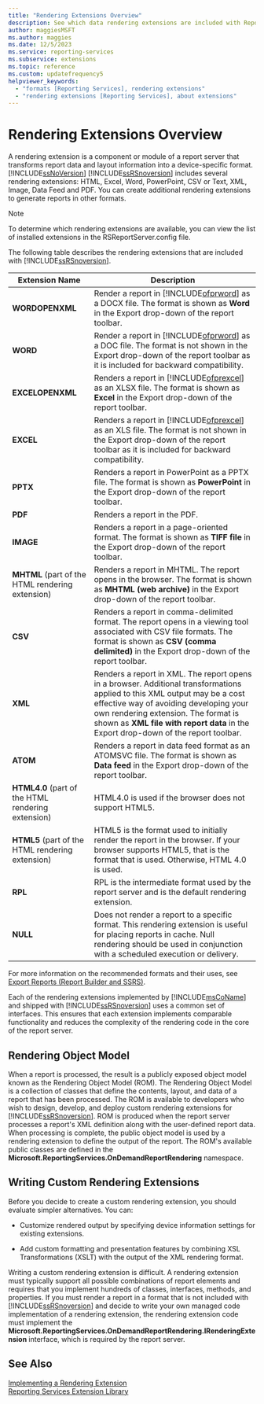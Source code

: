 ```yaml
---
title: "Rendering Extensions Overview"
description: See which data rendering extensions are included with Reporting Services. Learn how to add custom rendering extensions to generate reports in other formats.
author: maggiesMSFT
ms.author: maggies
ms.date: 12/5/2023
ms.service: reporting-services
ms.subservice: extensions
ms.topic: reference
ms.custom: updatefrequency5
helpviewer_keywords:
  - "formats [Reporting Services], rendering extensions"
  - "rendering extensions [Reporting Services], about extensions"
---
```

# Rendering Extensions Overview
  A rendering extension is a component or module of a report server that transforms report data and layout information into a device-specific format. [!INCLUDE[ssNoVersion](../../../includes/ssnoversion-md.md)] [!INCLUDE[ssRSnoversion](../../../includes/ssrsnoversion-md.md)] includes several rendering extensions: HTML, Excel, Word, PowerPoint, CSV or Text, XML, Image, Data Feed and PDF. You can create additional rendering extensions to generate reports in other formats.  
  
> [!NOTE]  
>  To determine which rendering extensions are available, you can view the list of installed extensions in the RSReportServer.config file.  
  
 The following table describes the rendering extensions that are included with [!INCLUDE[ssRSnoversion](../../../includes/ssrsnoversion-md.md)].  
  
|Extension Name|Description|  
|--------------------|-----------------|   
|**WORDOPENXML**|Render a report in [!INCLUDE[ofprword](../../../includes/ofprword-md.md)] as a DOCX file. The format is shown as **Word** in the Export drop-down of the report toolbar.|  
|**WORD**|Render a report in [!INCLUDE[ofprword](../../../includes/ofprword-md.md)] as a DOC file. The format is not shown in the Export drop-down of the report toolbar as it is included for backward compatibility.|  
|**EXCELOPENXML**|Renders a report in [!INCLUDE[ofprexcel](../../../includes/ofprexcel-md.md)] as an XLSX file. The format is shown as **Excel** in the Export drop-down of the report toolbar.|
|**EXCEL**|Renders a report in [!INCLUDE[ofprexcel](../../../includes/ofprexcel-md.md)] as an XLS file. The format is not shown in the Export drop-down of the report toolbar as it is included for backward compatibility.| 
|**PPTX**|Renders a report in PowerPoint as a PPTX file. The format is shown as **PowerPoint** in the Export drop-down of the report toolbar.|
|**PDF**|Renders a report in the PDF.|  
|**IMAGE**|Renders a report in a page-oriented format. The format is shown as **TIFF file** in the Export drop-down of the report toolbar.| 
|**MHTML** (part of the HTML rendering extension)|Renders a report in MHTML. The report opens in the browser. The format is shown as **MHTML (web archive)** in the Export drop-down of the report toolbar.|   
|**CSV**|Renders a report in comma-delimited format. The report opens in a viewing tool associated with CSV file formats. The format is shown as **CSV (comma delimited)** in the Export drop-down of the report toolbar.|  
|**XML**|Renders a report in XML. The report opens in a browser. Additional transformations applied to this XML output may be a cost effective way of avoiding developing your own rendering extension. The format is shown as **XML file with report data** in the Export drop-down of the report toolbar.|
|**ATOM**|Renders a report in data feed format as an ATOMSVC file. The format is shown as **Data feed** in the Export drop-down of the report toolbar.|
|**HTML4.0** (part of the HTML rendering extension)|HTML4.0 is used if the browser does not support HTML5.| 
|**HTML5** (part of the HTML rendering extension)|HTML5 is the format used to initially render the report in the browser. If your browser supports HTML5, that is the format that is used. Otherwise, HTML 4.0 is used.| 
|**RPL**|RPL is the intermediate format used by the report server and is the default rendering extension.|
|**NULL**|Does not render a report to a specific format. This rendering extension is useful for placing reports in cache. Null rendering should be used in conjunction with a scheduled execution or delivery.|  
  
 For more information on the recommended formats and their uses, see [Export Reports &#40;Report Builder and SSRS&#41;](../../../reporting-services/report-builder/export-reports-report-builder-and-ssrs.md).  
  
 Each of the rendering extensions implemented by [!INCLUDE[msCoName](../../../includes/msconame-md.md)] and shipped with [!INCLUDE[ssRSnoversion](../../../includes/ssrsnoversion-md.md)] uses a common set of interfaces. This ensures that each extension implements comparable functionality and reduces the complexity of the rendering code in the core of the report server.  
  
## Rendering Object Model  
 When a report is processed, the result is a publicly exposed object model known as the Rendering Object Model (ROM). The Rendering Object Model is a collection of classes that define the contents, layout, and data of a report that has been processed. The ROM is available to developers who wish to design, develop, and deploy custom rendering extensions for [!INCLUDE[ssRSnoversion](../../../includes/ssrsnoversion-md.md)]. ROM is produced when the report server processes a report's XML definition along with the user-defined report data. When processing is complete, the public object model is used by a rendering extension to define the output of the report. The ROM's available public classes are defined in the **Microsoft.ReportingServices.OnDemandReportRendering** namespace.  
  
## Writing Custom Rendering Extensions  
 Before you decide to create a custom rendering extension, you should evaluate simpler alternatives. You can:  
  
-   Customize rendered output by specifying device information settings for existing extensions.  
  
-   Add custom formatting and presentation features by combining XSL Transformations (XSLT) with the output of the XML rendering format.  
  
 Writing a custom rendering extension is difficult. A rendering extension must typically support all possible combinations of report elements and requires that you implement hundreds of classes, interfaces, methods, and properties. If you must render a report in a format that is not included with [!INCLUDE[ssRSnoversion](../../../includes/ssrsnoversion-md.md)] and decide to write your own managed code implementation of a rendering extension, the rendering extension code must implement the **Microsoft.ReportingServices.OnDemandReportRendering.IRenderingExtension** interface, which is required by the report server.  
  
## See Also  
 [Implementing a Rendering Extension](../../../reporting-services/extensions/rendering-extension/implementing-a-rendering-extension.md)   
 [Reporting Services Extension Library](../../../reporting-services/extensions/reporting-services-extension-library.md)  
  
  
